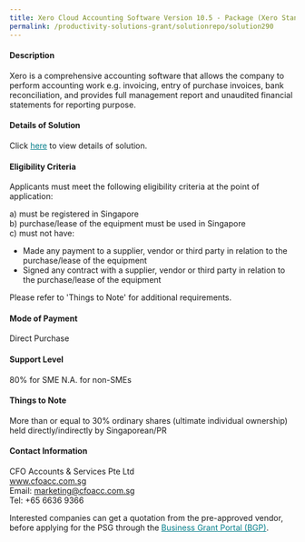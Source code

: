 ```yaml
---
title: Xero Cloud Accounting Software Version 10.5 - Package (Xero Standard)
permalink: /productivity-solutions-grant/solutionrepo/solution290
---
```


#### Description

Xero is a comprehensive accounting software that allows the company to perform accounting work e.g.  invoicing, entry of purchase invoices, bank reconciliation, and provides full management report and unaudited financial statements for reporting purpose.

#### Details of Solution

Click <a href='https://gb-assist-staging.netlify.app/images/psg/CFO_Accounts_n_Services_Annex_3_Part_1.pdf' style='color:#037e8a'>here</a> to view details of solution.

#### Eligibility Criteria

Applicants must meet the following eligibility criteria at the point of application:

a) must be registered in Singapore <br>
b) purchase/lease of the equipment must be used in Singapore <br>
c) must not have:
- Made any payment to a supplier, vendor or third party in relation to the purchase/lease of the equipment
- Signed any contract with a supplier, vendor or third party in relation to the purchase/lease of the equipment

Please refer to 'Things to Note' for additional requirements.

#### Mode of Payment
Direct Purchase

#### Support Level
80% for SME
N.A. for non-SMEs

#### Things to Note
More than or equal to 30% ordinary shares (ultimate individual ownership) held directly/indirectly by Singaporean/PR

#### Contact Information
CFO Accounts & Services Pte Ltd<br>www.cfoacc.com.sg<br>Email: marketing@cfoacc.com.sg<br>Tel: +65 6636 9366

Interested companies can get a quotation from the pre-approved vendor, before applying for the PSG through the <a target='_blank' style='color:#037e8a' href='https://www.businessgrants.gov.sg/'>Business Grant Portal (BGP)</a>.
